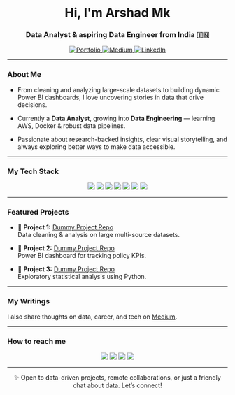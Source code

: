 <h1 align="center">Hi, I'm Arshad Mk</h1>
<h3 align="center">Data Analyst & aspiring Data Engineer from India 🇮🇳</h3>

<p align="center">
  <a href="https://yourportfolio.com" target="_blank">
    <img src="https://img.shields.io/badge/Portfolio-%2312100E?style=for-the-badge&logo=github&logoColor=white" alt="Portfolio" />
  </a>
  <a href="https://medium.com/@arshadmk" target="_blank">
    <img src="https://img.shields.io/badge/My%20Thoughts-Medium-black?style=for-the-badge&logo=medium&logoColor=white" alt="Medium" />
  </a>
  <a href="https://www.linkedin.com/in/arshad-mk-571761191/" target="_blank">
  <img src="https://img.shields.io/badge/LinkedIn-0A66C2?style=for-the-badge&logo=linkedin&logoColor=white" alt="LinkedIn" />
</a>

</p>

---

### About Me

- From cleaning and analyzing large-scale datasets to building dynamic Power BI dashboards, I love uncovering stories in data that drive decisions.

- Currently a **Data Analyst**, growing into **Data Engineering** — learning AWS, Docker & robust data pipelines.

- Passionate about research-backed insights, clear visual storytelling, and always exploring better ways to make data accessible.

---

### My Tech Stack

<p align="center">
  <img src="https://img.shields.io/badge/Python-3776AB?style=for-the-badge&logo=python&logoColor=white"/>
  <img src="https://img.shields.io/badge/SQL-4479A1?style=for-the-badge&logo=mysql&logoColor=white"/>
  <img src="https://img.shields.io/badge/Excel-217346?style=for-the-badge&logo=microsoft-excel&logoColor=white"/>
  <img src="https://img.shields.io/badge/Power%20BI-F2C811?style=for-the-badge&logo=powerbi&logoColor=black"/>
  <img src="https://img.shields.io/badge/AWS-232F3E?style=for-the-badge&logo=amazon-aws&logoColor=white"/>
  <img src="https://img.shields.io/badge/Git-F05032?style=for-the-badge&logo=git&logoColor=white"/>
  <img src="https://img.shields.io/badge/Linux-FCC624?style=for-the-badge&logo=linux&logoColor=black"/>
</p>

---

### Featured Projects

- 📌 **Project 1:** [Dummy Project Repo](https://github.com/arshadmk/dummy1)  
  Data cleaning & analysis on large multi-source datasets.

- 📌 **Project 2:** [Dummy Project Repo](https://github.com/arshadmk/dummy2)  
  Power BI dashboard for tracking policy KPIs.

- 📌 **Project 3:** [Dummy Project Repo](https://github.com/arshadmk/dummy3)  
  Exploratory statistical analysis using Python.

---

### My Writings

I also share thoughts on data, career, and tech on [Medium](https://medium.com/@arshadmk).

---

### How to reach me

<p align="center">
  <a href="mailto:arshadmkkvr@gmail.com"><img src="https://img.shields.io/badge/Email-D14836?style=for-the-badge&logo=gmail&logoColor=white"></a>
  <a href="https://www.linkedin.com/in/arshad-mk-571761191/"><img src="https://img.shields.io/badge/LinkedIn-0A66C2?style=for-the-badge&logo=linkedin&logoColor=white"></a>
  <a href="https://github.com/IamArshaad"><img src="https://img.shields.io/badge/GitHub-181717?style=for-the-badge&logo=github&logoColor=white"></a>
  <a href="https://medium.com/@Iamarshad"><img src="https://img.shields.io/badge/Medium-12100E?style=for-the-badge&logo=medium&logoColor=white"></a>
</p>

---

<p align="center">✨ Open to data-driven projects, remote collaborations, or just a friendly chat about data. Let’s connect!</p>
